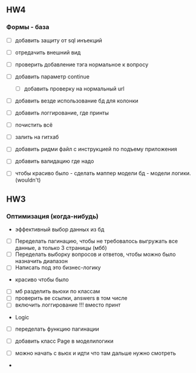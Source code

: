 ## HW4
### Формы - база
- [ ] добавить защиту от sql инъекций
- [ ] отредачить внешний вид
- [ ] проверить добавление тэга нормальное к вопросу

- [ ] добавить параметр continue
  - [ ] добавить проверку на нормальный url
- [ ] добавить везде использование бд для колонки

- [ ] добавить логгирование, где принты
- [ ] почистить всё
- [ ] залить на гитхаб
- [ ] добавить ридми файл с инструкцией по подъему приложения
- [ ] добавить валидацию где надо

- [ ] чтобы красиво было - сделать маппер модели бд - модели логики. (wouldn't)

## HW3
### Оптимизация (когда-нибудь)
- эффективный выбор данных из бд
- [ ] Переделать пагинацию, чтобы не требовалось выгружать все данные, а только 3 страницы (мбб)
- [ ] Переделать выборку вопросов и ответов, чтобы можно было назначить диапазон
- [ ] Написать под это бизнес-логику
- красиво чтобы было
- [ ] мб разделить вьюхи по классам
- [ ] проверить ве ссылки, answers в том числе
- [ ] включить логгирование !!! вместо принт

- Logic
- [ ] переделать функцию пагинации 
- [ ] добавить класс Page в моделилогики

- [ ] можно начать с вьюх и идти что там дальше нужно смотреть
- 